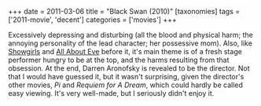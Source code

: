 +++
date = 2011-03-06
title = "Black Swan (2010)"
[taxonomies]
tags = ['2011-movie', 'decent']
categories = ['movies']
+++

Excessively depressing and disturbing (all the blood and physical harm;
the annoying personality of the lead character; her possessive mom).
Also, like [Showgirls] and [All About Eve] before it, it's main theme
is of a fresh stage performer hungry to be at the top, and the harms
resulting from that obsession. At the end, Darren Aronofsky is revealed
to be the director. Not that I would have guessed it, but it wasn't
surprising, given the director's other movies, *Pi* and *Requiem for A
Dream*, which could hardly be called easy viewing. It's very well-made,
but I seriously didn't enjoy it.

  [Showgirls]: @/showgirls-1995.md
  [All About Eve]: @/all-about-eve-1950.md
